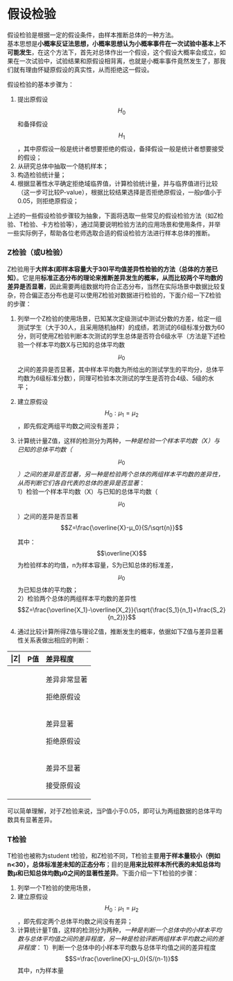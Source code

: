 # 假设检验

假设检验是根据一定的假设条件，由样本推断总体的一种方法。  
基本思想是**小概率反证法思想，小概率思想认为小概率事件在一次试验中基本上不可能发生**，在这个方法下，首先对总体作出一个假设，这个假设大概率会成立，如果在一次试验中，试验结果和原假设相背离，也就是小概率事件竟然发生了，那我们就有理由怀疑原假设的真实性，从而拒绝这一假设。

假设检验的基本步骤为：

1. 提出原假设 $$H_0$$ 和备择假设 $$H_1$$，其中原假设一般是统计者想要拒绝的假设，备择假设一般是统计者想要接受的假设；
2. 从研究总体中抽取一个随机样本；
3. 构造检验统计量；
4. 根据显著性水平确定拒绝域临界值，计算检验统计量，并与临界值进行比较（这一步可比较P-value），根据比较结果选择是否拒绝原假设，一般p值小于0.05，则拒绝原假设；

上述的一些假设检验步骤较为抽象，下面将选取一些常见的假设检验方法（如Z检验、T检验、卡方检验等），通过简要说明检验方法的应用场景和使用条件，并举一些实际例子，帮助各位老师选取合适的假设检验方法进行样本总体的推断。

### Z检验（或U检验）

Z检验用于**大样本\(即样本容量大于30\)平均值差异性检验的方法（总体的方差已知）**。它是用**标准正态分布的理论来推断差异发生的概率，从而比较两个平均数的差异是否显著**，因此需要两组数据均符合正态分布，当然在实际场景中数据比较复杂，符合偏正态分布也是可以使用Z检验对数据进行检验的，下面介绍一下Z检验的步骤：

1. 列举一个Z检验的使用场景，已知某次定级测试中测试分数的方差，给定一组测试学生（大于30人，且采用随机抽样）的成绩，若测试的6级标准分数为60分，则可使用Z检验判断本次测试的学生总体是否符合6级水平（方法是下述检验一个样本平均数X与已知的总体平均数$$μ_0$$之间的差异是否显著，其中样本平均数为所给出的测试学生的平均分，总体平均数为6级标准分数），同理可检验本次测试的学生是否符合4级、5级的水平；
2. 建立原假设 $$H_0:μ_1=μ_2$$ ，即先假定两组平均数之间没有差异；
3. 计算统计量Z值，这样的检测分为两种，_一种是检验一个样本平均数（X）与已知的总体平均数（_ $$μ_0$$ _）之间的差异是否显著，另一种是检验两个总体的两组样本平均数的差异性，从而判断它们各自代表的总体的差异是否显著_：  
   1）检验一个样本平均数（X）与已知的总体平均数（$$μ_0$$）之间的差异是否显著  
                                                                                   $$Z=\frac{\overline{X}-μ_0}{S/\sqrt{n}}$$ 

   其中： $$\overline{X}$$ 为检验样本的均值，n为样本容量，S为已知总体的标准差， $$μ_0$$为已知总体的平均数；  
   2）检验两个总体的两组样本平均数的差异性  
                                                                                    $$Z=\frac{\overline{X_1}-\overline{X_2}}{\sqrt{\frac{S_1}{n_1}+\frac{S_2}{n_2}}}$$                               

4. 通过比较计算所得Z值与理论Z值，推断发生的概率，依据如下Z值与差异显著性关系表做出相应的判断：

<table>
  <thead>
    <tr>
      <th style="text-align:left">|Z|</th>
      <th style="text-align:left">P&#x503C;</th>
      <th style="text-align:left">&#x5DEE;&#x5F02;&#x7A0B;&#x5EA6;</th>
    </tr>
  </thead>
  <tbody>
    <tr>
      <td style="text-align:left"></td>
      <td style="text-align:left"></td>
      <td style="text-align:left">
        <p>&#x5DEE;&#x5F02;&#x975E;&#x5E38;&#x663E;&#x8457;</p>
        <p>&#x62D2;&#x7EDD;&#x539F;&#x5047;&#x8BBE;</p>
      </td>
    </tr>
    <tr>
      <td style="text-align:left"></td>
      <td style="text-align:left"></td>
      <td style="text-align:left">
        <p>&#x5DEE;&#x5F02;&#x663E;&#x8457;</p>
        <p>&#x62D2;&#x7EDD;&#x539F;&#x5047;&#x8BBE;</p>
      </td>
    </tr>
    <tr>
      <td style="text-align:left"></td>
      <td style="text-align:left"></td>
      <td style="text-align:left">
        <p>&#x5DEE;&#x5F02;&#x4E0D;&#x663E;&#x8457;</p>
        <p>&#x63A5;&#x53D7;&#x539F;&#x5047;&#x8BBE;</p>
      </td>
    </tr>
  </tbody>
</table>

可以简单理解，对于Z检验来说，当P值小于0.05，即可认为两组数据的总体平均数具有显著差异。

### T检验

T检验也被称为student t检验，和Z检验不同，T检验主要**用于样本量较小（例如n&lt;30），总体标准差未知的正态分布**；目的是**用来比较样本所代表的未知总体均数μ和已知总体均数μ0之间的显著性差异**。下面介绍一下T检验的步骤：

1. 列举一个T检验的使用场景，
2. 建立原假设 $$H_0:μ_1=μ_2$$ ，即先假定两个总体平均数之间没有差异；
3. 计算统计量T值，这样的检测分为两种，_一种是判断一个总体中的小样本平均数与总体平均值之间的差异程度，另一种是检验评断两组样本平均数之间的差异程度_： 1）判断一个总体中的小样本平均数与总体平均值之间的差异程度                                                                    $$S=\frac{\overline{X}-μ_0}{S/(n-1)}$$  其中，n为样本量

###  







